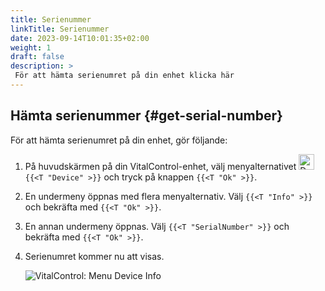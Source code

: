 ```yaml
---
title: Serienummer
linkTitle: Serienummer
date: 2023-09-14T10:01:35+02:00
weight: 1
draft: false
description: >
 För att hämta serienumret på din enhet klicka här
---
```

## Hämta serienummer {#get-serial-number}

För att hämta serienumret på din enhet, gör följande:

1. På huvudskärmen på din VitalControl-enhet, välj menyalternativet <img src="/icons/device.svg" width="25" align="bottom" alt="Device" />  `{{<T "Device" >}}` och tryck på knappen `{{<T "Ok" >}}`.

2. En undermeny öppnas med flera menyalternativ. Välj `{{<T "Info" >}}` och bekräfta med `{{<T "Ok" >}}`.

3. En annan undermeny öppnas. Välj `{{<T "SerialNumber" >}}` och bekräfta med `{{<T "Ok" >}}`.

4. Serienumret kommer nu att visas.

   ![VitalControl: Menu Device Info](../images/serialnumber.png "Get serial number")
